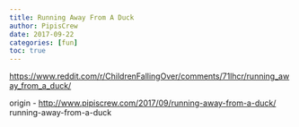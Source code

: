 ```yaml
---
title: Running Away From A Duck
author: PipisCrew
date: 2017-09-22
categories: [fun]
toc: true
---
```


https://www.reddit.com/r/ChildrenFallingOver/comments/71lhcr/running_away_from_a_duck/

origin - http://www.pipiscrew.com/2017/09/running-away-from-a-duck/ running-away-from-a-duck